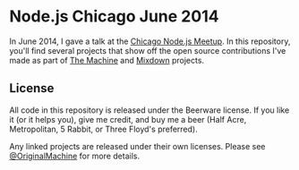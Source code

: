 # Node.js Chicago June 2014

In June 2014, I gave a talk at the [Chicago Node.js Meetup](www.meetup.com/Chicago-Nodejs/events/172986572). In this repository, you'll find several projects that show off the open source contributions I've made as part of [The Machine](http://machine.fm) and [Mixdown](http://mixdown.co) projects.

## License

All code in this repository is released under the Beerware license. If you like it (or it helps you), give me credit, and buy me a beer (Half Acre, Metropolitan, 5 Rabbit, or Three Floyd's preferred).

Any linked projects are released under their own licenses. Please see [@OriginalMachine](http://github.com/originalmachine) for more details.
